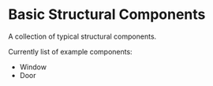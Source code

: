 # Basic Structural Components
A collection of typical structural components.

Currently list of example components:

* Window
* Door